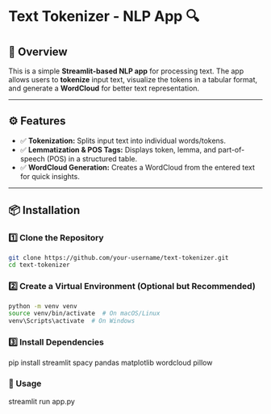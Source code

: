 # **Text Tokenizer - NLP App** 🔍  

## **📌 Overview**  
This is a simple **Streamlit-based NLP app** for processing text. The app allows users to **tokenize** input text, visualize the tokens in a tabular format, and generate a **WordCloud** for better text representation.  

---

## **⚙️ Features**  
- ✅ **Tokenization:** Splits input text into individual words/tokens.  
- ✅ **Lemmatization & POS Tags:** Displays token, lemma, and part-of-speech (POS) in a structured table.  
- ✅ **WordCloud Generation:** Creates a WordCloud from the entered text for quick insights.  

---

## **📦 Installation**  
### **1️⃣ Clone the Repository**  
```bash
git clone https://github.com/your-username/text-tokenizer.git
cd text-tokenizer 
```

### **2️⃣ Create a Virtual Environment (Optional but Recommended)**  
```bash
python -m venv venv  
source venv/bin/activate  # On macOS/Linux  
venv\Scripts\activate  # On Windows  
```

### **3️⃣ Install Dependencies**  
pip install streamlit spacy pandas matplotlib wordcloud pillow  

### **🚀 Usage**  
streamlit run app.py  


